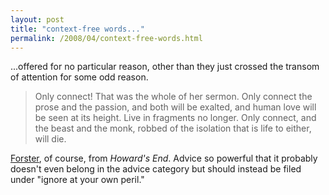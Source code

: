 ```yaml
---
layout: post
title: "context-free words..."
permalink: /2008/04/context-free-words.html
---
```


...offered for no particular reason, other than they just crossed the transom of attention for some odd reason.

> Only connect! That was the whole of her sermon. Only connect the prose and the passion, and both will be exalted, and human love will be seen at its height. Live in fragments no longer. Only connect, and the beast and the monk, robbed of the isolation that is life to either, will die.

[Forster](http://musicandmeaning.com/forster/), of course, from _Howard's End_. Advice so powerful that it probably doesn't even belong in the advice category but should instead be filed under "ignore at your own peril."